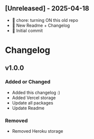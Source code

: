 ## [Unreleased] - 2025-04-18


- 🔧 chore: turning ON this old repo
- 🔸 New Readme + Changelog
- 🔸 Initial commit

# Changelog

## v1.0.0

### Added or Changed
- Added this changelog :)
- Added Vercel storage
- Update all packages
- Update Readme

### Removed

- Removed Heroku storage
